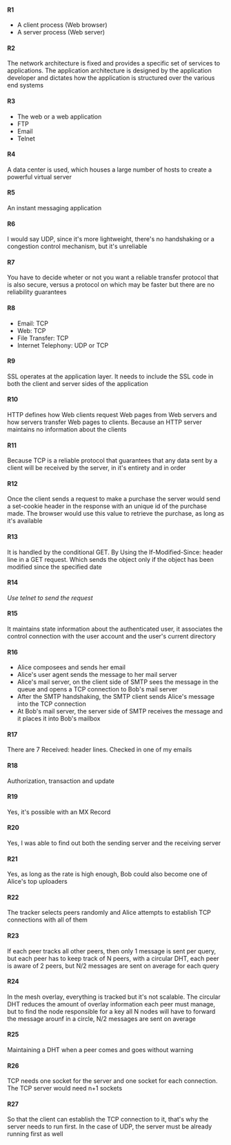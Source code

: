 #### R1
- A client process (Web browser)
- A server process (Web server)

#### R2
The network architecture is fixed and provides a specific set of services to applications. The application architecture is designed by the application developer and dictates how the application is structured over the various end systems

#### R3
- The web or a web application
- FTP
- Email
- Telnet

#### R4
A data center is used, which houses a large number of hosts to create a powerful virtual server

#### R5
An instant messaging application

#### R6
I would say UDP, since it's more lightweight, there's no handshaking or a congestion control mechanism, but it's unreliable

#### R7
You have to decide wheter or not you want a reliable transfer protocol that is also secure, versus a protocol on which may be faster but there are no reliability guarantees

#### R8
- Email: TCP
- Web: TCP
- File Transfer: TCP
- Internet Telephony: UDP or TCP

#### R9
SSL operates at the application layer. It needs to include the SSL code in both the client and server sides of the application

#### R10
HTTP defines how Web clients request Web pages from Web servers and how servers transfer Web pages to clients. Because an HTTP server maintains no information about the clients

#### R11
Because TCP is a reliable protocol that guarantees that any data sent by a client will be received by the server, in it's entirety and in order

#### R12
Once the client sends a request to make a purchase the server would send a set-cookie header in the response with an unique id of the purchase made. The browser would use this value to retrieve the purchase, as long as it's available

#### R13
It is handled by the conditional GET. By Using the If-Modified-Since: header line in a GET request. Which sends the object only if the object has been modified since the specified date

#### R14
*Use telnet to send the request*

#### R15
It maintains state information about the authenticated user, it associates the control connection with the user account and the user's current directory

#### R16
- Alice composees and sends her email
- Alice's user agent sends the message to her mail server
- Alice's mail server, on the client side of SMTP sees the message in the queue and opens a TCP connection to Bob's mail server
- After the SMTP handshaking, the SMTP client sends Alice's message into the TCP connection
- At Bob's mail server, the server side of SMTP receives the message and it places it into Bob's mailbox

#### R17
There are 7 Received: header lines. Checked in one of my emails

#### R18
Authorization, transaction and update

#### R19
Yes, it's possible with an MX Record

#### R20
Yes, I was able to find out both the sending server and the receiving server

#### R21
Yes, as long as the rate is high enough, Bob could also become one of Alice's top uploaders

#### R22
The tracker selects peers randomly and Alice attempts to establish TCP connections with all of them

#### R23
If each peer tracks all other peers, then only 1 message is sent per query, but each peer has to keep track of N peers, with a circular DHT, each peer is aware of 2 peers, but N/2 messages are sent on average for each query

#### R24
In the mesh overlay, everything is tracked but it's not scalable. The circular DHT reduces the amount of overlay information each peer must manage, but to find the node responsible for a key all N nodes will have to forward the message arounf in a circle, N/2 messages are sent on average

#### R25
Maintaining a DHT when a peer comes and goes without warning

#### R26
TCP needs one socket for the server and one socket for each connection. The TCP server would need n+1 sockets

#### R27
So that the client can establish the TCP connection to it, that's why the server needs to run first. In the case of UDP, the server must be already running first as well
